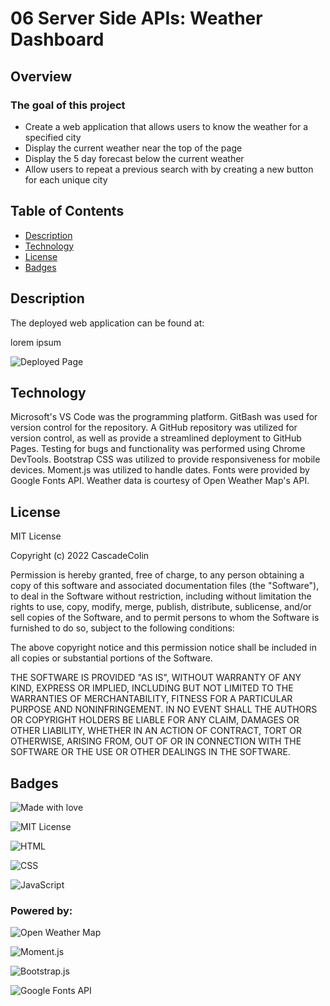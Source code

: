 # 06 Server Side APIs: Weather Dashboard

## Overview

### The goal of this project

- Create a web application that allows users to know the weather for a specified city
- Display the current weather near the top of the page
- Display the 5 day forecast below the current weather
- Allow users to repeat a previous search with by creating a new button for each unique city

## Table of Contents

- [Description](#Description)
- [Technology](#Technology)
- [License](#license)
- [Badges](#badges)

## Description

The deployed web application can be found at: 

lorem ipsum

![Deployed Page]()

## Technology

Microsoft's VS Code was the programming platform. GitBash was used for version control for the repository. A GitHub repository was utilized for version control, as well as provide a streamlined deployment to GitHub Pages. Testing for bugs and functionality was performed using Chrome DevTools. Bootstrap CSS was utilized to provide responsiveness for mobile devices.  Moment.js was utilized to handle dates.  Fonts were provided by Google Fonts API.  Weather data is courtesy of Open Weather Map's API.

## License

MIT License

Copyright (c) 2022 CascadeColin

Permission is hereby granted, free of charge, to any person obtaining a copy
of this software and associated documentation files (the "Software"), to deal in the Software without restriction, including without limitation the rights to use, copy, modify, merge, publish, distribute, sublicense, and/or sell copies of the Software, and to permit persons to whom the Software is furnished to do so, subject to the following conditions:

The above copyright notice and this permission notice shall be included in all copies or substantial portions of the Software.

THE SOFTWARE IS PROVIDED "AS IS", WITHOUT WARRANTY OF ANY KIND, EXPRESS OR IMPLIED, INCLUDING BUT NOT LIMITED TO THE WARRANTIES OF MERCHANTABILITY, FITNESS FOR A PARTICULAR PURPOSE AND NONINFRINGEMENT. IN NO EVENT SHALL THE AUTHORS OR COPYRIGHT HOLDERS BE LIABLE FOR ANY CLAIM, DAMAGES OR OTHER LIABILITY, WHETHER IN AN ACTION OF CONTRACT, TORT OR OTHERWISE, ARISING FROM, OUT OF OR IN CONNECTION WITH THE SOFTWARE OR THE USE OR OTHER DEALINGS IN THE SOFTWARE.

## Badges

![Made with love](https://img.shields.io/badge/Made%20With-Love-pink)

![MIT License](https://img.shields.io/badge/License-MIT-brightgreen)

![HTML](https://img.shields.io/badge/HTML-29%25-blue)

![CSS](https://img.shields.io/badge/CSS-5.8%25-lightgrey)

![JavaScript](https://img.shields.io/badge/JavaScript-62.5%25-yellow)

### Powered by:

![Open Weather Map](https://img.shields.io/badge/Data:-Open_Weather_Map_API-blue)

![Moment.js](https://img.shields.io/badge/Dates:-Moment.js-blue)

![Bootstrap.js](https://img.shields.io/badge/Mobile:-Bootstrap.css-blue)

![Google Fonts API](https://img.shields.io/badge/Fonts:-Google_Fonts-blue)